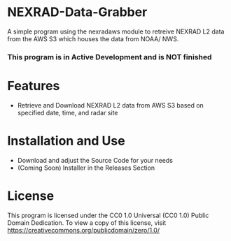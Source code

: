 # NEXRAD-Data-Grabber
A simple program using the nexradaws module to retreive NEXRAD L2 data from the AWS S3 which houses the data from NOAA/ NWS.

### This program is in Active Development and is NOT finished

# Features
- Retrieve and Download NEXRAD L2 data from AWS S3 based on specified date, time, and radar site

# Installation and Use
- Download and adjust the Source Code for your needs
- (Coming Soon) Installer in the Releases Section

# License
This program is licensed under the CC0 1.0 Universal (CC0 1.0) Public Domain Dedication. To view a copy of this license, visit https://creativecommons.org/publicdomain/zero/1.0/
